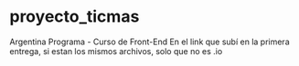 # proyecto_ticmas
Argentina Programa - Curso de Front-End
En el link que subí en la primera entrega, si estan los mismos archivos, solo que no es .io
